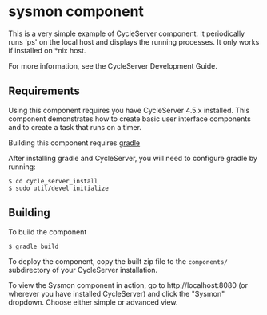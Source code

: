 sysmon component
================

This is a very simple example of CycleServer component. It periodically runs 'ps'
on the local host and displays the running processes. It only works if installed
on *nix host.

For more information, see the CycleServer Development Guide.


Requirements
------------

Using this component requires you have CycleServer 4.5.x installed. This component demonstrates
how to create basic user interface components and to create a task that runs on a timer.

Building this component requires [gradle](http://gradle.org)

After installing gradle and CycleServer, you will need to configure gradle by running:
   
    $ cd cycle_server_install 
    $ sudo util/devel initialize
    

Building
--------

To build the component

    $ gradle build
    
To deploy the component, copy the built zip file to the `components/` subdirectory of your
CycleServer installation.

To view the Sysmon component in action, go to http://localhost:8080 (or wherever you have installed CycleServer)
and click the "Sysmon" dropdown. Choose either simple or advanced view.
